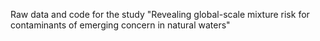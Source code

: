 Raw data and code for the study "Revealing global-scale mixture risk for contaminants of emerging concern in natural waters"
